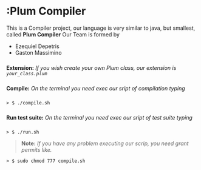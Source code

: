 # :Plum Compiler

This is a Compiler project, our language is very similar to java, but smallest, called **Plum Compiler**
Our Team is formed by
* Ezequiel Depetris
* Gaston Massimino

###
**Extension:** _If you wish create your own Plum class, our extension is `your_class.plum`_
###


###
**Compile:** _On the terminal you need exec our sript of compilation typing_
###
```
> $ ./compile.sh
```


###
**Run test suite:** _On the terminal you need exec our sript of test suite typing_
###
```
> $ ./run.sh
```


> **Note:** _If you have any problem executing our scrip, you need grant permits like._

```
> $ sudo chmod 777 compile.sh
```
